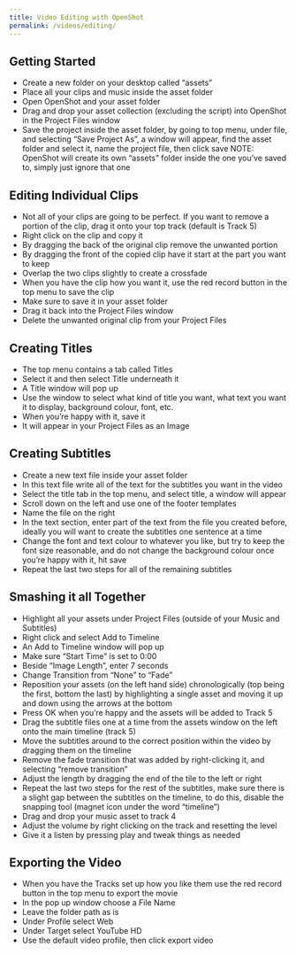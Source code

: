 ```yaml
---
title: Video Editing with OpenShot
permalink: /videos/editing/
---
```


## Getting Started

* Create a new folder on your desktop called “assets”
* Place all your clips and music inside the asset folder
* Open OpenShot and your asset folder
* Drag and drop your asset collection (excluding the script) into OpenShot in the Project Files window
* Save the project inside the asset folder, by going to top menu, under file, and selecting  “Save Project As”, a window will appear, find the asset folder and select it, name the project file, then click save NOTE: OpenShot will create its own “assets” folder inside the one you’ve saved to, simply just ignore that one

## Editing Individual Clips

* Not all of your clips are going to be perfect. If you want to remove a portion of the clip, drag it onto your top track (default is Track 5)
* Right click on the clip and copy it
* By dragging the back of the original clip remove the unwanted portion
* By dragging the front of the copied clip have it start at the part you want to keep
* Overlap the two clips slightly to create a crossfade
* When you have the clip how you want it, use the red record button in the top menu to save the clip
* Make sure to save it in your asset folder
* Drag it back into the Project Files window
* Delete the unwanted original clip from your Project Files

## Creating Titles

* The top menu contains a tab called Titles
* Select it and then select Title underneath it
* A Title window will pop up
* Use the window to select what kind of title you want, what text you want it to display, background colour, font, etc.
* When you’re happy with it, save it
* It will appear in your Project Files as an Image

## Creating Subtitles

* Create a new text file inside your asset folder
* In this text file write all of the text for the subtitles you want in the video
* Select the title tab in the top menu, and select title, a window will appear
* Scroll down on the left and use one of the footer templates
* Name the file on the right
* In the text section, enter part of the text from the file you created before, ideally you will want to create the subtitles one sentence at a time
* Change the font and text colour to whatever you like, but try to keep the font size reasonable, and do not change the background colour once you’re happy with it, hit save
* Repeat the last two steps for all of the remaining subtitles

## Smashing it all Together

* Highlight all your assets under Project Files (outside of your Music and Subtitles)
* Right click and select Add to Timeline
* An Add to Timeline window will pop up
* Make sure “Start Time” is set to 0:00
* Beside “Image Length”, enter 7 seconds
* Change Transition from “None” to “Fade”
* Reposition your assets (on the left hand side) chronologically (top being the first, bottom the last) by highlighting a single asset and moving it up and down using the arrows at the bottom
* Press OK when you’re happy and the assets will be added to Track 5
* Drag the subtitle files one at a time from the assets window on the left onto the main timeline (track 5)
* Move the subtitles around to the correct position within the video by dragging them on the timeline
* Remove the fade transition that was added by right-clicking it, and selecting “remove transition”
* Adjust the length by dragging the end of the tile to the left or right
* Repeat the last two steps for the rest of the subtitles, make sure there is a slight gap between the subtitles on the timeline, to do this, disable the snapping tool (magnet icon under the word “timeline”)
* Drag and drop your music asset to track 4
* Adjust the volume by right clicking on the track and resetting the level
* Give it a listen by pressing play and tweak things as needed

## Exporting the Video

* When you have the Tracks set up how you like them use the red record button in the top menu to export the movie
* In the pop up window choose a File Name
* Leave the folder path as is
* Under Profile select Web
* Under Target select YouTube HD
* Use the default video profile, then click export video

